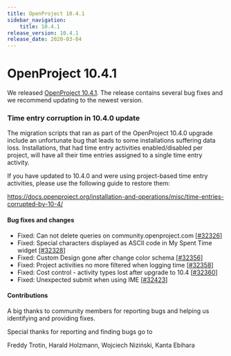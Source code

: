 ```yaml
---
title: OpenProject 10.4.1
sidebar_navigation:
    title: 10.4.1
release_version: 10.4.1
release_date: 2020-03-04
---
```


# OpenProject 10.4.1

We released [OpenProject 10.4.1](https://community.openproject.com/versions/1417).
The release contains several bug fixes and we recommend updating to the newest version.

<!--more-->

### Time entry corruption in 10.4.0 update

The migration scripts that ran as part of the OpenProject 10.4.0 upgrade include an unfortunate bug that leads to some installations suffering data loss. Installations, that had time entry activities enabled/disabled per project, will have all their time entries assigned to a single time entry activity.



If you have updated to 10.4.0 and were using project-based time entry activities, please use the following guide to restore them:

https://docs.openproject.org/installation-and-operations/misc/time-entries-corrupted-by-10-4/



#### Bug fixes and changes

- Fixed: Can not delete queries on community.openproject.com \[[#32326](https://community.openproject.com/wp/32326)\]
- Fixed: Special characters displayed as ASCII code in My Spent Time widget \[[#32328](https://community.openproject.com/wp/32328)\]
- Fixed: Custom Design gone after change color schema \[[#32356](https://community.openproject.com/wp/32356)\]
- Fixed: Project activities no more filtered when logging time \[[#32358](https://community.openproject.com/wp/32358)\]
- Fixed: Cost control - activity types lost after upgrade to 10.4 \[[#32360](https://community.openproject.com/wp/32360)\]
- Fixed: Unexpected submit when using IME \[[#32423](https://community.openproject.com/wp/32423)\]

#### Contributions
A big thanks to community members for reporting bugs and helping us identifying and providing fixes.

Special thanks for reporting and finding bugs go to

Freddy Trotin, Harald Holzmann, Wojciech Niziński, Kanta Ebihara
